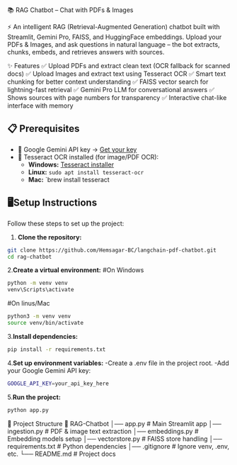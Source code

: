 📚 RAG Chatbot – Chat with PDFs & Images

⚡ An intelligent RAG (Retrieval-Augmented Generation) chatbot built with Streamlit, Gemini Pro, FAISS, and HuggingFace embeddings.
Upload your PDFs & Images, and ask questions in natural language – the bot extracts, chunks, embeds, and retrieves answers with sources.

✨ Features
✅ Upload PDFs and extract clean text (OCR fallback for scanned docs)
✅ Upload Images and extract text using Tesseract OCR
✅ Smart text chunking for better context understanding
✅ FAISS vector search for lightning-fast retrieval
✅ Gemini Pro LLM for conversational answers
✅ Shows sources with page numbers for transparency
✅ Interactive chat-like interface with memory

## 📋 Prerequisites

- 🔑 Google Gemini API key → [Get your key](https://developers.google.com/)
- 🧰 Tesseract OCR installed (for image/PDF OCR):
  - **Windows:** [Tesseract installer](https://github.com/UB-Mannheim/tesseract/wiki)
  - **Linux:** `sudo apt install tesseract-ocr`  
  - **Mac:** `brew install tesseract

## 🖥️Setup Instructions

Follow these steps to set up the project:

1. **Clone the repository:**
```bash
git clone https://github.com/Hemsagar-BC/langchain-pdf-chatbot.git
cd rag-chatbot
```
2.**Create a virtual environment:**
#On Windows
```bash
python -m venv venv
venv\Scripts\activate
```
#On linus/Mac
```bash
python3 -m venv venv
source venv/bin/activate
```
3.**Install dependencies:**
```bash
pip install -r requirements.txt
```
4.**Set up environment variables:**
  -Create a .env file in the project root.
  -Add your Google Gemini API key:
  ```bash
GOOGLE_API_KEY=your_api_key_here
```
5.**Run the project:**
```bash
python app.py
```

📌 Project Structure
📂 RAG-Chatbot
│── app.py                # Main Streamlit app
│── ingestion.py          # PDF & image text extraction
│── embeddings.py         # Embedding models setup
│── vectorstore.py        # FAISS store handling
│── requirements.txt      # Python dependencies
│── .gitignore            # Ignore venv, .env, etc.
└── README.md             # Project docs



